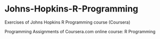 # Johns-Hopkins-R-Programming
Exercises of Johns Hopkins R Programming course (Coursera)

Programming Assignments of Coursera.com online course: R Programming

